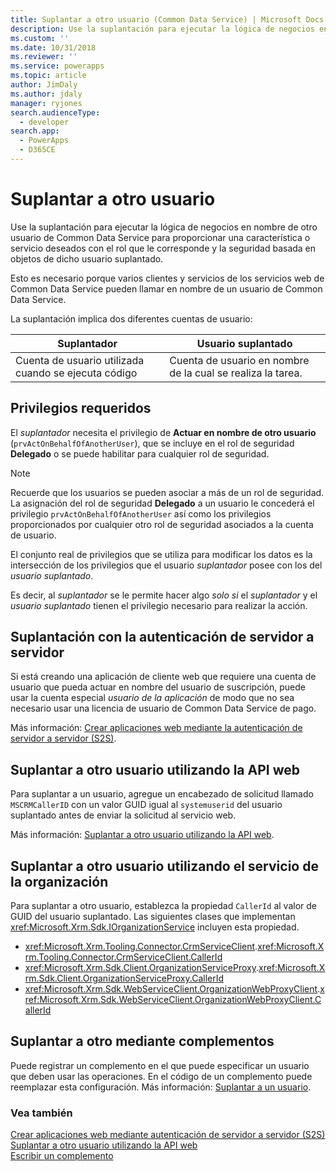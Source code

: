 ```yaml
---
title: Suplantar a otro usuario (Common Data Service) | Microsoft Docs
description: Use la suplantación para ejecutar la lógica de negocios en nombre de otro usuario de Common Data Service para proporcionar una característica o servicio deseados con el rol que le corresponde y la seguridad basada en objetos de dicho usuario suplantado.
ms.custom: ''
ms.date: 10/31/2018
ms.reviewer: ''
ms.service: powerapps
ms.topic: article
author: JimDaly
ms.author: jdaly
manager: ryjones
search.audienceType:
  - developer
search.app:
  - PowerApps
  - D365CE
---
```

# <a name="impersonate-another-user"></a>Suplantar a otro usuario

Use la suplantación para ejecutar la lógica de negocios en nombre de otro usuario de Common Data Service para proporcionar una característica o servicio deseados con el rol que le corresponde y la seguridad basada en objetos de dicho usuario suplantado. 

Esto es necesario porque varios clientes y servicios de los servicios web de Common Data Service pueden llamar en nombre de un usuario de Common Data Service.

La suplantación implica dos diferentes cuentas de usuario: 

|Suplantador|Usuario suplantado|
|--|--|
|Cuenta de usuario utilizada cuando se ejecuta código|Cuenta de usuario en nombre de la cual se realiza la tarea.|

## <a name="required-privileges"></a>Privilegios requeridos

El *suplantador* necesita el privilegio de **Actuar en nombre de otro usuario** (`prvActOnBehalfOfAnotherUser`), que se incluye en el rol de seguridad **Delegado** o se puede habilitar para cualquier rol de seguridad.

> [!NOTE]
> Recuerde que los usuarios se pueden asociar a más de un rol de seguridad. La asignación del rol de seguridad **Delegado** a un usuario le concederá el privilegio `prvActOnBehalfOfAnotherUser` así como los privilegios proporcionados por cualquier otro rol de seguridad asociados a la cuenta de usuario.

El conjunto real de privilegios que se utiliza para modificar los datos es la intersección de los privilegios que el usuario *suplantador* posee con los del *usuario suplantado*. 

Es decir, al *suplantador* se le permite hacer algo *solo si* el *suplantador* y el *usuario suplantado* tienen el privilegio necesario para realizar la acción.

## <a name="impersonation-with-server-to-server-authentication"></a>Suplantación con la autenticación de servidor a servidor

Si está creando una aplicación de cliente web que requiere una cuenta de usuario que pueda actuar en nombre del usuario de suscripción, puede usar la cuenta especial *usuario de la aplicación* de modo que no sea necesario usar una licencia de usuario de Common Data Service de pago.

Más información: [Crear aplicaciones web mediante la autenticación de servidor a servidor (S2S)](build-web-applications-server-server-s2s-authentication.md).

## <a name="impersonate-another-user-using-the-web-api"></a>Suplantar a otro usuario utilizando la API web

Para suplantar a un usuario, agregue un encabezado de solicitud llamado `MSCRMCallerID` con un valor GUID igual al `systemuserid` del usuario suplantado antes de enviar la solicitud al servicio web. 

Más información: [Suplantar a otro usuario utilizando la API web](webapi/impersonate-another-user-web-api.md).


## <a name="impersonate-another-user-using-the-organization-service"></a>Suplantar a otro usuario utilizando el servicio de la organización

Para suplantar a otro usuario, establezca la propiedad `CallerId` al valor de GUID del usuario suplantado. Las siguientes clases que implementan <xref:Microsoft.Xrm.Sdk.IOrganizationService> incluyen esta propiedad.

- <xref:Microsoft.Xrm.Tooling.Connector.CrmServiceClient>.<xref:Microsoft.Xrm.Tooling.Connector.CrmServiceClient.CallerId>
- <xref:Microsoft.Xrm.Sdk.Client.OrganizationServiceProxy>.<xref:Microsoft.Xrm.Sdk.Client.OrganizationServiceProxy.CallerId>
- <xref:Microsoft.Xrm.Sdk.WebServiceClient.OrganizationWebProxyClient>.<xref:Microsoft.Xrm.Sdk.WebServiceClient.OrganizationWebProxyClient.CallerId>

## <a name="impersonate-another-user-using-plug-ins"></a>Suplantar a otro mediante complementos

Puede registrar un complemento en el que puede especificar un usuario que deben usar las operaciones. En el código de un complemento puede reemplazar esta configuración.
Más información: [Suplantar a un usuario](impersonate-a-user.md).


### <a name="see-also"></a>Vea también

[Crear aplicaciones web mediante autenticación de servidor a servidor (S2S)](build-web-applications-server-server-s2s-authentication.md)<br />
[Suplantar a otro usuario utilizando la API web](webapi/impersonate-another-user-web-api.md)<br />
[Escribir un complemento](write-plug-in.md)
